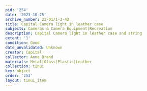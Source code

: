```yaml
---
pid: '254'
date: '2023-10-25'
archive_number: 23-01/1-3-42
title: Capital Camera light in leather case
subjects: Cameras & Camera Equipment|Recreation
description: Capital Camera light in leather case and string
extent: '1'
condition: Good
date_unvalidated: Unknown
creator: Capital
collector: Anne Brand
materials: Metal|Glass|Plastic|Leather
collection: tinui
key: object
order: '253'
layout: tinui_item
---
```

